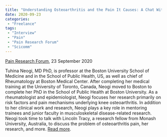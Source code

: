 ```yaml
---
title: "Understanding Osteoarthritis and the Pain It Causes: A Chat With Tuhina Neogi"
date: 2020-09-23
categories:
 - "Freelance"
tags:
 - "Interview"
 - "Pain"
 - "Pain Research Forum" 
 - "Scicomm"
---
```


<!--more-->

[Pain Research Forum](https://www.painresearchforum.org/), 23 September 2020

Tuhina Neogi, MD PhD, is professor at the Boston University School of Medicine and in the School of Public Health, US, as well as chief of Rheumatology at Boston Medical Center. After completing her medical training at the University of Toronto, Canada, Neogi moved to Boston to complete her PhD in the School of Public Health at Boston University. As a rheumatologist and epidemiologist, Neogi focuses her research primarily on risk factors and pain mechanisms underlying knee osteoarthritis. In addition to her clinical work and research, Neogi plays a key role in mentoring trainees and junior faculty in musculoskeletal disease-related research. Neogi took time to talk with Lincoln Tracy, a research fellow from Monash University, Australia, to discuss the problem of osteoarthritis pain, her research, and more. [Read more](https://www.painresearchforum.org/forums/interview/151206-understanding-osteoarthritis-and-pain-it-causes-chat-tuhina-neogi).